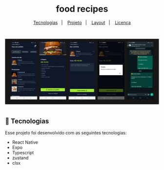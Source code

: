 <h1 align="center"> food recipes </h1>

<p align="center">
  <a href="#-tecnologias">Tecnologias</a>&nbsp;&nbsp;&nbsp;|&nbsp;&nbsp;&nbsp;
  <a href="#-projeto">Projeto</a>&nbsp;&nbsp;&nbsp;|&nbsp;&nbsp;&nbsp;
  <a href="#-layout">Layout</a>&nbsp;&nbsp;&nbsp;|&nbsp;&nbsp;&nbsp;
  <a href="#memo-licença">Licença</a>
</p>

<br>

![capa](https://github.com/vandodev/nlw-expert-react-native/blob/main/.github/capa.png)

## 🚀 Tecnologias

Esse projeto foi desenvolvido com as seguintes tecnologias:

- React Native
- Expo
- Typescript
- zustand
- clsx



